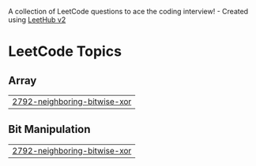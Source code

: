 A collection of LeetCode questions to ace the coding interview! - Created using [LeetHub v2](https://github.com/arunbhardwaj/LeetHub-2.0)
<!---LeetCode Topics Start-->
# LeetCode Topics
## Array
|  |
| ------- |
| [2792-neighboring-bitwise-xor](https://github.com/ayu-shiirathore/Daily_DSA_Questions/tree/master/2792-neighboring-bitwise-xor) |
## Bit Manipulation
|  |
| ------- |
| [2792-neighboring-bitwise-xor](https://github.com/ayu-shiirathore/Daily_DSA_Questions/tree/master/2792-neighboring-bitwise-xor) |
<!---LeetCode Topics End-->
